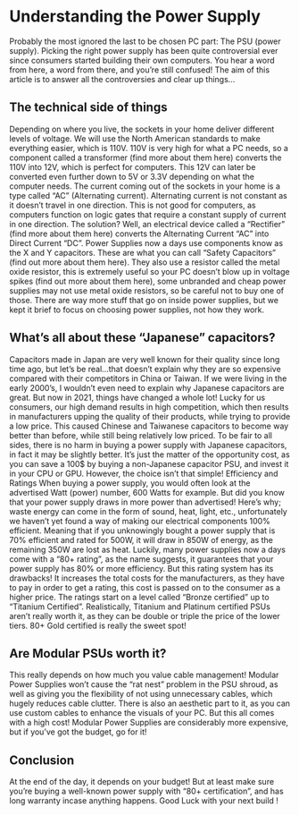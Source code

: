 # Understanding the Power Supply

Probably the most ignored the last to be chosen PC part: The PSU (power supply). Picking the right power supply has been quite controversial ever since consumers started building their own computers. You hear a word from here, a word from there, and you’re still confused! The aim of this article is to answer all the controversies and clear up things…

## The technical side of things 
Depending on where you live, the sockets in your home deliver different levels of voltage. We will use the North American standards to make everything easier, which is 110V. 110V is very high for what a PC needs, so a component called a transformer (find more about them here) converts the 110V into 12V, which is perfect for computers. This 12V can later be converted even further down to 5V or 3.3V depending on what the computer needs.
The current coming out of the sockets in your home is a type called “AC” (Alternating current). Alternating current is not constant as it doesn’t travel in one direction. This is not good for computers, as computers function on logic gates that require a constant supply of current in one direction. The solution? Well, an electrical device called a “Rectifier” (find more about them here) converts the Alternating Current “AC” into Direct Current “DC”.
Power Supplies now a days use components know as the X and Y capacitors. These are what you can call “Safety Capacitors” (find out more about them here). They also use a resistor called the metal oxide resistor, this is extremely useful so your PC doesn’t blow up in voltage spikes (find out more about them here), some unbranded and cheap power supplies may not use metal oxide resistors, so be careful not to buy one of those.
There are way more stuff that go on inside power supplies, but we kept it brief to focus on choosing power supplies, not how they work.

## What’s all about these “Japanese” capacitors?
Capacitors made in Japan are very well known for their quality since long time ago, but let’s be real…that doesn’t explain why they are so expensive compared with their competitors in China or Taiwan. If we were living in the early 2000’s, I wouldn’t even need to explain why Japanese capacitors are great. But now in 2021, things have changed a whole lot! 
Lucky for us consumers, our high demand results in high competition, which then results in manufacturers upping the quality of their products, while trying to provide a low price. This caused Chinese and Taiwanese capacitors to become way better than before, while still being relatively low priced.
To be fair to all sides, there is no harm in buying a power supply with Japanese capacitors, in fact it may be slightly better. It’s just the matter of the opportunity cost, as you can save a 100$ by buying a non-Japanese capacitor PSU, and invest it in your CPU or GPU. However, the choice isn’t that simple! 
Efficiency and Ratings
When buying a power supply, you would often look at the advertised Watt (power) number, 600 Watts for example. But did you know that your power supply draws in more power than advertised!      Here’s why; waste energy can come in the form of sound, heat, light, etc., unfortunately we haven’t yet found a way of making our electrical components 100% efficient. Meaning that if you unknowingly bought a power supply that is 70% efficient and rated for 500W, it will draw in 850W of energy, as the remaining 350W are lost as heat. 
Luckily, many power supplies now a days come with a “80+ rating”, as the name suggests, it guarantees that your power supply has 80% or more efficiency. But this rating system has its drawbacks! It increases the total costs for the manufacturers, as they have to pay in order to get a rating, this cost is passed on to the consumer as a higher price. The ratings start on a level called “Bronze certified” up to “Titanium Certified”.
Realistically, Titanium and Platinum certified PSUs aren’t really worth it, as they can be double or triple the price of the lower tiers. 80+ Gold certified is really the sweet spot! 

## Are Modular PSUs worth it?
This really depends on how much you value cable management! Modular Power Supplies won’t cause the “rat nest” problem in the PSU shroud, as well as giving you the flexibility of not using unnecessary cables, which hugely reduces cable clutter. There is also an aesthetic part to it, as you can use custom cables to enhance the visuals of your PC. 
But this all comes with a high cost! Modular Power Supplies are considerably more expensive, but if you’ve got the budget, go for it!

## Conclusion
At the end of the day, it depends on your budget! But at least make sure you’re buying a well-known power supply with “80+ certification”, and has long warranty incase anything happens. 
Good Luck with your next build !

